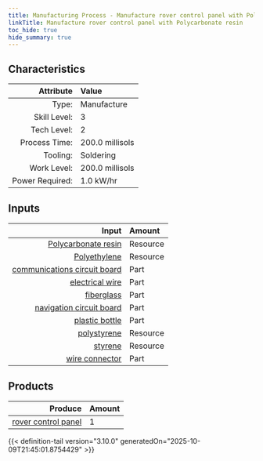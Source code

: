 ```yaml
---
title: Manufacturing Process - Manufacture rover control panel with Polycarbonate resin
linkTitle: Manufacture rover control panel with Polycarbonate resin
toc_hide: true
hide_summary: true
---
```

<!-- This is generated by the MarsSim HelpGenertor, do not edit. -->


## Characteristics

| Attribute      | Value |
|--------:|:------|
|Type:|Manufacture|
|Skill Level:|3|
|Tech Level:|2|
|Process Time:|200.0 millisols|
|Tooling:|Soldering|
|Work Level:|200.0 millisols|
|Power Required:|1.0 kW/hr|

## Inputs

| Input      | Amount |
|--------:|:------|
|[Polycarbonate resin](/docs/definitions/resource/polycarbonate-resin)|Resource|5.0 kg|
|[Polyethylene](/docs/definitions/resource/polyethylene)|Resource|3.0 kg|
|[communications circuit board](/docs/definitions/part/communications-circuit-board)|Part|1|
|[electrical wire](/docs/definitions/part/electrical-wire)|Part|4|
|[fiberglass](/docs/definitions/part/fiberglass)|Part|5|
|[navigation circuit board](/docs/definitions/part/navigation-circuit-board)|Part|1|
|[plastic bottle](/docs/definitions/part/plastic-bottle)|Part|1|
|[polystyrene](/docs/definitions/resource/polystyrene)|Resource|10.0 kg|
|[styrene](/docs/definitions/resource/styrene)|Resource|2.0 kg|
|[wire connector](/docs/definitions/part/wire-connector)|Part|20|

## Products


| Produce      | Amount |
|--------:|:------|
|[rover control panel](/docs/definitions/part/rover-control-panel)|1|



{{< definition-tail version="3.10.0" generatedOn="2025-10-09T21:45:01.8754429" >}}



